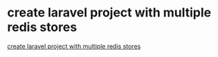 # create laravel project with multiple redis stores

[create laravel project with multiple redis stores](https://aregsar.com/blog/2020/create-laravel-project-with-multiple-redis-stores)
